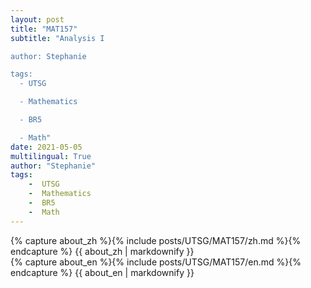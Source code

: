 ```yaml
---
layout: post
title: "MAT157"
subtitle: "Analysis I

author: Stephanie

tags:
  - UTSG

  - Mathematics

  - BR5

  - Math"
date: 2021-05-05
multilingual: True
author: "Stephanie"
tags:
    -  UTSG  
    -  Mathematics  
    -  BR5  
    -  Math
---
```

<!-- Chinese Version -->
<div class="zh post-container">
    {% capture about_zh %}{% include posts/UTSG/MAT157/zh.md %}{% endcapture %}
    {{ about_zh | markdownify }}
</div>

<!-- English Version -->
<div class="en post-container">
    {% capture about_en %}{% include posts/UTSG/MAT157/en.md %}{% endcapture %}
    {{ about_en | markdownify }}
</div>